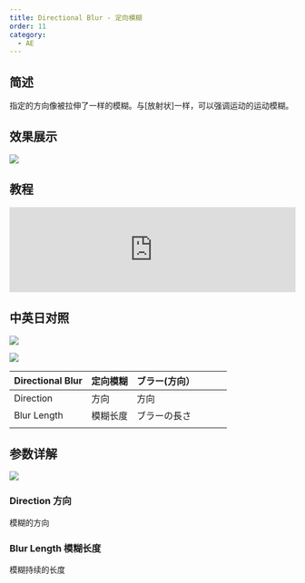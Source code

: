 ```yaml
---
title: Directional Blur - 定向模糊
order: 11
category:
  - AE
---
```


## 简述

指定的方向像被拉伸了一样的模糊。与[放射状]一样，可以强调运动的运动模糊。

## 效果展示

![](https://mir.yuelili.com/wp-content/uploads/user/AE/effects/ext/image00586.jpg)

## 教程

<iframe src="https://player.bilibili.com/player.html?bvid=BV1e34y1X7Vj&page=33&high_quality=1" width="100%" allowfullscreen="allowfullscreen" frameborder="0"></iframe>

## 中英日对照

![](https://mir.yuelili.com/wp-content/uploads/user/AE/effects/AE-Effects-Blur-Sharpen-Directional_Blur.png)

![](https://mir.yuelili.com/wp-content/uploads/user/AE/effects/AE-Effects-Blur-Sharpen-Directional_Blur_cn.png)

| Directional Blur | 定向模糊 | ブラー(方向） |     |     |     |
| ---------------- | -------- | ------------- | --- | --- | --- |
| Direction        | 方向     | 方向          |     |     |     |
| Blur Length      | 模糊长度 | ブラーの長さ  |     |     |     |
|                  |          |               |     |     |     |

## 参数详解

![](https://mir.yuelili.com/wp-content/uploads/user/AE/effects/list/Blur-Sharpen-Directional_Blur.png)

### Direction 方向

模糊的方向

### Blur Length 模糊长度

模糊持续的长度
